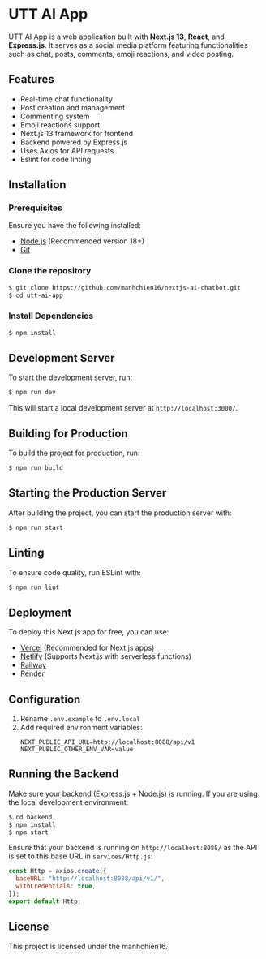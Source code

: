 # UTT AI App

UTT AI App is a web application built with **Next.js 13**, **React**, and **Express.js**. It serves as a social media platform featuring functionalities such as chat, posts, comments, emoji reactions, and video posting.

## Features

- Real-time chat functionality
- Post creation and management
- Commenting system
- Emoji reactions support
- Next.js 13 framework for frontend
- Backend powered by Express.js
- Uses Axios for API requests
- Eslint for code linting

## Installation

### Prerequisites

Ensure you have the following installed:

- [Node.js](https://nodejs.org/) (Recommended version 18+)
- [Git](https://git-scm.com/)

### Clone the repository

```sh
$ git clone https://github.com/manhchien16/nextjs-ai-chatbot.git
$ cd utt-ai-app
```

### Install Dependencies

```sh
$ npm install
```

## Development Server

To start the development server, run:

```sh
$ npm run dev
```

This will start a local development server at `http://localhost:3000/`.

## Building for Production

To build the project for production, run:

```sh
$ npm run build
```

## Starting the Production Server

After building the project, you can start the production server with:

```sh
$ npm run start
```

## Linting

To ensure code quality, run ESLint with:

```sh
$ npm run lint
```

## Deployment

To deploy this Next.js app for free, you can use:

- [Vercel](https://vercel.com/) (Recommended for Next.js apps)
- [Netlify](https://www.netlify.com/) (Supports Next.js with serverless functions)
- [Railway](https://railway.app/)
- [Render](https://render.com/)

## Configuration

1. Rename `.env.example` to `.env.local`
2. Add required environment variables:
   ```plaintext
   NEXT_PUBLIC_API_URL=http://localhost:8088/api/v1
   NEXT_PUBLIC_OTHER_ENV_VAR=value
   ```

## Running the Backend

Make sure your backend (Express.js + Node.js) is running. If you are using the local development environment:

```sh
$ cd backend
$ npm install
$ npm start
```

Ensure that your backend is running on `http://localhost:8088/` as the API is set to this base URL in `services/Http.js`:

```js
const Http = axios.create({
  baseURL: "http://localhost:8088/api/v1/",
  withCredentials: true,
});
export default Http;
```

## License

This project is licensed under the manhchien16.
